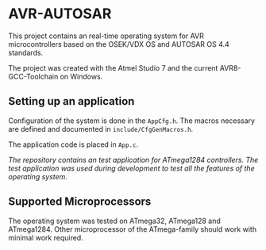 # AVR-AUTOSAR

This project contains an real-time operating system for AVR microcontrollers
based on the OSEK/VDX OS and AUTOSAR OS 4.4 standards.

The project was created with the Atmel Studio 7 and the current AVR8-GCC-Toolchain
on Windows.

## Setting up an application

Configuration of the system is done in the `AppCfg.h`. The macros necessary are defined and documented in `include/CfgGenMacros.h`.

The application code is placed in `App.c`.

_The repository contains an test application for ATmega1284 controllers. The test
application was used during development to test all the features of the operating
system._

## Supported Microprocessors

The operating system was tested on ATmega32, ATmega128 and ATmega1284. Other microprocessor of the ATmega-family should work with minimal work required.